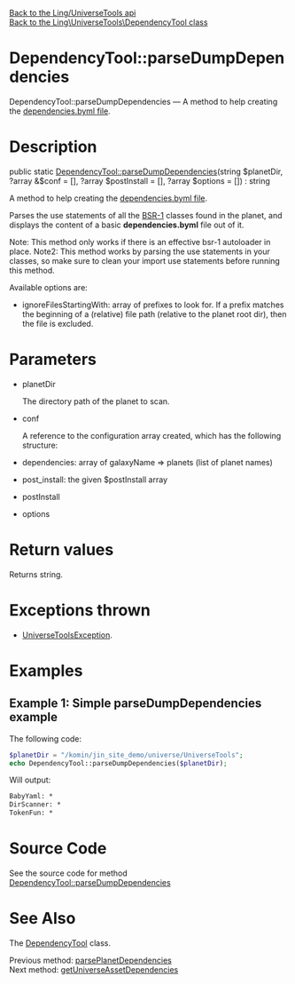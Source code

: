 [Back to the Ling/UniverseTools api](https://github.com/lingtalfi/UniverseTools/blob/master/doc/api/Ling/UniverseTools.md)<br>
[Back to the Ling\UniverseTools\DependencyTool class](https://github.com/lingtalfi/UniverseTools/blob/master/doc/api/Ling/UniverseTools/DependencyTool.md)


DependencyTool::parseDumpDependencies
================



DependencyTool::parseDumpDependencies — A method to help creating the [dependencies.byml file](https://github.com/lingtalfi/TheScientist/blob/master/universe-dependencies-2019.md).




Description
================


public static [DependencyTool::parseDumpDependencies](https://github.com/lingtalfi/UniverseTools/blob/master/doc/api/Ling/UniverseTools/DependencyTool/parseDumpDependencies.md)(string $planetDir, ?array &$conf = [], ?array $postInstall = [], ?array $options = []) : string




A method to help creating the [dependencies.byml file](https://github.com/lingtalfi/TheScientist/blob/master/universe-dependencies-2019.md).


Parses the use statements of all the [BSR-1](https://github.com/lingtalfi/TheScientist/blob/master/bsr-1.md) classes
found in the planet, and displays the content of a basic **dependencies.byml** file out of it.

Note: This method only works if there is an effective bsr-1 autoloader in place.
Note2: This method works by parsing the use statements in your classes, so make sure to clean your import use statements
     before running this method.



Available options are:
- ignoreFilesStartingWith: array of prefixes to look for. If a prefix matches the beginning of a (relative) file path (relative to the planet root dir),
         then the file is excluded.




Parameters
================


- planetDir

    The directory path of the planet to scan.

- conf

    A reference to the configuration array created, which has the following structure:
- dependencies: array of galaxyName => planets (list of planet names)
- post_install: the given $postInstall array

- postInstall

    

- options

    


Return values
================

Returns string.


Exceptions thrown
================

- [UniverseToolsException](https://github.com/lingtalfi/UniverseTools/blob/master/doc/api/Ling/UniverseTools/Exception/UniverseToolsException.md).&nbsp;





Examples
================

Example 1: Simple parseDumpDependencies example
---------------

The following code:

```php
$planetDir = "/komin/jin_site_demo/universe/UniverseTools";
echo DependencyTool::parseDumpDependencies($planetDir);
```



Will output:

```html
BabyYaml: *
DirScanner: *
TokenFun: *
```



Source Code
===========
See the source code for method [DependencyTool::parseDumpDependencies](https://github.com/lingtalfi/UniverseTools/blob/master/DependencyTool.php#L127-L277)


See Also
================

The [DependencyTool](https://github.com/lingtalfi/UniverseTools/blob/master/doc/api/Ling/UniverseTools/DependencyTool.md) class.

Previous method: [parsePlanetDependencies](https://github.com/lingtalfi/UniverseTools/blob/master/doc/api/Ling/UniverseTools/DependencyTool/parsePlanetDependencies.md)<br>Next method: [getUniverseAssetDependencies](https://github.com/lingtalfi/UniverseTools/blob/master/doc/api/Ling/UniverseTools/DependencyTool/getUniverseAssetDependencies.md)<br>

